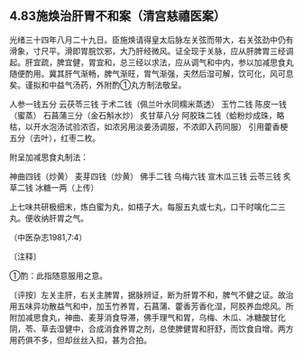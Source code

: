 ## 4.83施焕治肝胃不和案（清宫慈禧医案）

光绪三十四年八月二十九日。臣施焕请得皇太后脉左关弦而带大，右关弦劲中仍有滑象，寸尺平。滑即胃脘饮邪，大乃肝经微风。证全现于关脉，应从肝脾胃三经调起。肝宜疏，脾宜健，胃宜和，总三经以求法，应从调气和中内，参以加减思食丸随便酌用。冀其肝气渐畅，脾气渐旺，胃气渐强，夫然后湿可解，饮可化，风可息矣。谨拟和中益气汤药，外附酌①丸方制法敬呈。

人参一钱五分 云茯苓三钱 于术二钱（佩兰叶水同糯米蒸透） 玉竹二钱 陈皮一钱（蜜蒸） 石菖蒲三分（金石斛水炒） 炙甘草八分 阿胶珠二钱（蛤粉炒成珠，略枯，以开水泡汤试验浓否，如浓另用淡姜汤调服，不浓即入药同服） 引用藿香梗五分（去叶），红枣二枚。

附呈加减思食丸制法：

神曲四钱（炒黄） 麦芽四钱（炒黄） 佛手二钱 乌梅六钱 宣木瓜三钱 云苓三钱 炙草二钱 冰糖一两（上传）

上七味共研极细末，炼白蜜为丸，如梧子大。每服五丸或七丸，口干时噙化二三丸。便收纳肝胃之气。

（中医杂志1981,7:4）

〔注释〕

①酌：此指随意服用之意。

〔评按〕左关主肝，右关主脾胃，据脉辨证，断为肝胃不和，脾气不健之证。故治用五味异功散益气和中，加玉竹养胃，石菖蒲、藿香芳香化湿，阿胶养血熄风。所附加减思食丸，神曲、麦芽消食导滞，佛手理气和胃，乌梅、木瓜、冰糖酸甘化阴，苓、草去湿健中，合成消食养胃之剂，总使脾健胃和肝舒，而饮食自增。两方用药俱不多，但却丝丝入扣，甚为合拍。
